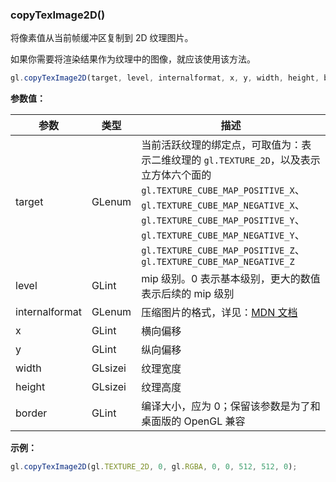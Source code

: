 ### copyTexImage2D()

将像素值从当前帧缓冲区复制到 2D 纹理图片。

如果你需要将渲染结果作为纹理中的图像，就应该使用该方法。

```js
gl.copyTexImage2D(target, level, internalformat, x, y, width, height, border)
```

**参数值：**

|参数|类型|描述|
|-|-|-|
|target|GLenum|当前活跃纹理的绑定点，可取值为：表示二维纹理的 `gl.TEXTURE_2D`，以及表示立方体六个面的 `gl.TEXTURE_CUBE_MAP_POSITIVE_X`、 `gl.TEXTURE_CUBE_MAP_NEGATIVE_X`、 `gl.TEXTURE_CUBE_MAP_POSITIVE_Y`、 `gl.TEXTURE_CUBE_MAP_NEGATIVE_Y`、 `gl.TEXTURE_CUBE_MAP_POSITIVE_Z`、 `gl.TEXTURE_CUBE_MAP_NEGATIVE_Z`|
|level|GLint|mip 级别。0 表示基本级别，更大的数值表示后续的 mip 级别|
|internalformat|GLenum|压缩图片的格式，详见：[MDN 文档](https://developer.mozilla.org/en-US/docs/Web/API/WebGLRenderingContext/copyTexImage2D)|
|x|GLint|横向偏移|
|y|GLint|纵向偏移|
|width|GLsizei|纹理宽度|
|height|GLsizei|纹理高度|
|border|GLint|编译大小，应为 0；保留该参数是为了和桌面版的 OpenGL 兼容|

**示例：**

```js
gl.copyTexImage2D(gl.TEXTURE_2D, 0, gl.RGBA, 0, 0, 512, 512, 0);
```

